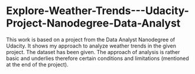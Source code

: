 # Explore-Weather-Trends---Udacity-Project-Nanodegree-Data-Analyst
This work is based on a project from the Data Analyst Nanodegree of Udacity. It shows my approach to analyze weather trends in the given project. The dataset has been given. The approach of analysis is rather basic and underlies therefore certain conditions and limitations (mentioned at the end of the project).
